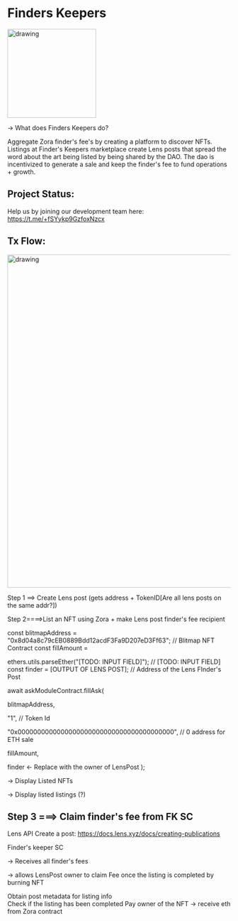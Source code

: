 # Finders Keepers 
<img src="https://i.imgur.com/7gTbXRd.jpg" alt="drawing" width="200"/>

-> What does Finders Keepers do?

 Aggregate Zora finder's fee's by creating a platform to discover NFTs. Listings at Finder's Keepers marketplace create Lens posts that spread the word about the art being listed by being shared by the DAO. The dao is incentivized to generate a sale and keep the finder's fee to fund operations + growth.



## Project Status:

Help us by joining our development team here: https://t.me/+fSYykp9GzfoxNzcx
## Tx Flow:

<img src="https://i.imgur.com/APJVSaw.png" alt="drawing" width="750"/>
<div>


Step 1 ==> Create Lens post (gets address + TokenID[Are all lens posts on the same addr?])

Step 2====>List an NFT using Zora + make Lens post finder's fee recipient

const blitmapAddress = "0x8d04a8c79cEB0889Bdd12acdF3Fa9D207eD3Ff63"; // Blitmap NFT Contract
const fillAmount = 

ethers.utils.parseEther("[TODO: INPUT FIELD]"); // [TODO: INPUT FIELD]
const finder = [OUTPUT OF LENS POST]; // Address of the Lens FInder's Post


await askModuleContract.fillAsk(

 blitmapAddress,

 "1", // Token Id

 "0x0000000000000000000000000000000000000000", // 0 address for ETH sale

 fillAmount,

 finder <- Replace with the owner of LensPost
);

-> Display Listed NFTs

-> Display listed listings (?)
</div>


## Step 3 ===> Claim finder's fee from FK SC





Lens API
Create a post: https://docs.lens.xyz/docs/creating-publications



Finder's keeper SC


-> Receives all finder's fees

-> allows LensPost owner to claim Fee once the listing is completed  by burning NFT

Obtain post metadata for listing info	
Check if the listing has been completed
Pay owner of the NFT
-> receive eth from Zora contract 	